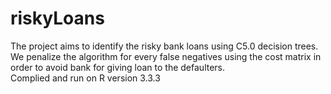 # riskyLoans
The project aims to identify the risky bank loans using C5.0 decision trees. We penalize the algorithm for every false negatives using the cost matrix in order to avoid bank for giving loan to the defaulters.  
Complied and run on R version 3.3.3  

